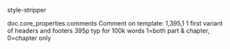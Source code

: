 style-stripper

doc.core_properties.comments
Comment on template:
1,395,1
1 first variant of headers and footers
395p typ for 100k words
1=both part & chapter, 0=chapter only
